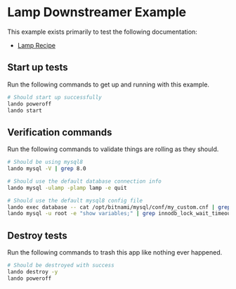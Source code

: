 # Lamp Downstreamer Example

This example exists primarily to test the following documentation:

* [Lamp Recipe](https://docs.lando.dev/lamp/config.html)

## Start up tests

Run the following commands to get up and running with this example.

```bash
# Should start up successfully
lando poweroff
lando start
```

## Verification commands

Run the following commands to validate things are rolling as they should.

```bash
# Should be using mysql8
lando mysql -V | grep 8.0

# Should use the default database connection info
lando mysql -ulamp -plamp lamp -e quit

# Should use the default mysql8 config file
lando exec database -- cat /opt/bitnami/mysql/conf/my_custom.cnf | grep "LANDOLAMPMYSQL8CNF"
lando mysql -u root -e "show variables;" | grep innodb_lock_wait_timeout | grep 127
```

## Destroy tests

Run the following commands to trash this app like nothing ever happened.

```bash
# Should be destroyed with success
lando destroy -y
lando poweroff
```
